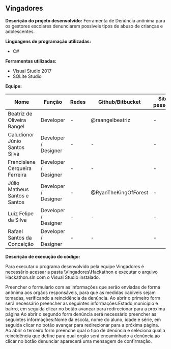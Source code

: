 ﻿## Vingadores
**Descrição do projeto desenvolvido:** 
Ferramenta de Denúncia anônima para os gestores escolares denunciarem possiveis tipos de abuso de crianças e adolescentes.

**Linguagens de programação utilizadas:**
- C#


**Ferramentas utilizadas:**
- Visual Studio 2017
- SQLite Studio

**Equipe:**

| Nome | Função | Redes | Github/Bitbucket | Site pessoal |
| ------------- | ------------- | ------------- | ------------- | ------------- | 
|  Beatriz de Oliveira Rangel  | Developer | - | @raangelbeatriz | - | 
|  Caludionor Júnio Santos Silva  | Developer / Designer  | - | - | - | 
|  Francislene Cerqueira Ferreira  | Developer / Designer  | - | - | - | 
|  Júlio Matheus Santos e Santos  | Developer / Designer  | - | @RyanTheKingOfForest | - | 
|  Luiz Felipe da Silva  | Developer / Designer  | - | - | - | 
| Rafael Santos da Conceição | Developer / Designer  | - | - | - | 

**Descrição de execução do código:** 

Para executar o programa desenvolvido pela equipe Vingadores é necessário acessar a pasta \Vingadores\Hackathon e executar o arquivo Hackathon.sln com o Visual Studio instalado.

Preencher o formulario com as informações que serão enviadas de forma anônima aos orgãos responsáveis, para que as medidas cabiveis sejam tomadas, verificando a reincidência da denúncia.
Ao abrir o primeiro form será necessário preencher as seguintes informações:Estado,municipio e bairro, em seguida clicar no botão avançar para redirecionar para a próxima página
Ao abrir o segundo form denúncia será necessário preencher as seguintes informações:Nome da escola, nome do aluno, idade e série, em seguida clicar no botão avançar para redirecionar para a próxima página.
Ao abrir o terceiro form preenche qual o tipo de denúncia e seleciona qual a reincidência que define para qual orgão será encaminhado a denúncia.ao clicar no botão denunciar aparecerá uma mensagem de confirmação.
